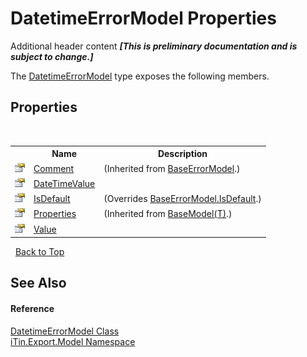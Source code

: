 # DatetimeErrorModel Properties
Additional header content _**\[This is preliminary documentation and is subject to change.\]**_

The <a href="193d52c9-75bb-91ec-36fb-5b1500eb63fe">DatetimeErrorModel</a> type exposes the following members.


## Properties
&nbsp;<table><tr><th></th><th>Name</th><th>Description</th></tr><tr><td>![Public property](media/pubproperty.gif "Public property")</td><td><a href="5614c6ff-0ff4-9d99-5718-d3f57b1727bc">Comment</a></td><td> (Inherited from <a href="2b5dfb29-f0cf-8f2a-2a61-fada3b7b3896">BaseErrorModel</a>.)</td></tr><tr><td>![Public property](media/pubproperty.gif "Public property")</td><td><a href="995fc2f6-807f-475f-a5a2-e52397a60367">DateTimeValue</a></td><td /></tr><tr><td>![Public property](media/pubproperty.gif "Public property")</td><td><a href="6657cc6b-0bac-5771-e996-560e2c5941bc">IsDefault</a></td><td> (Overrides <a href="9ad41c45-378f-a9ef-8d1d-ec605ce9bd8b">BaseErrorModel.IsDefault</a>.)</td></tr><tr><td>![Public property](media/pubproperty.gif "Public property")</td><td><a href="7e88785e-5670-4515-defa-d3f60ae16111">Properties</a></td><td> (Inherited from <a href="6632f561-4175-f1f2-939c-ac8b10159529">BaseModel(T)</a>.)</td></tr><tr><td>![Public property](media/pubproperty.gif "Public property")</td><td><a href="42f66301-4afb-fc9e-cbca-410a61a7a8c3">Value</a></td><td /></tr></table>&nbsp;
<a href="#datetimeerrormodel-properties">Back to Top</a>

## See Also


#### Reference
<a href="193d52c9-75bb-91ec-36fb-5b1500eb63fe">DatetimeErrorModel Class</a><br /><a href="ef57ffcc-e95e-b212-5a46-9aa6f5a3511f">iTin.Export.Model Namespace</a><br />